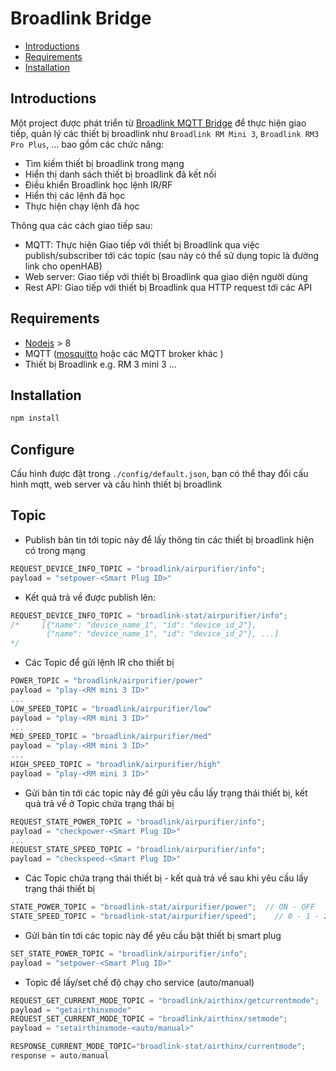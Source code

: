 # Broadlink Bridge
 - [Introductions](#introdution)
 - [Requirements](#requirements)
 - [Installation](#installation)
 ## Introductions
 Một project được phát triển từ [Broadlink MQTT Bridge](https://github.com/fbacker/broadlink-mqtt-bridge) để thực hiện giao tiếp, quản lý các thiết bị broadlink như `Broadlink RM Mini 3`, `Broadlink RM3 Pro Plus`, ... bao gồm các chức năng: 
 - Tìm kiếm thiết bị broadlink trong mạng
 - Hiển thị danh sách thiết bị broadlink đã kết nối
 - Điều khiển Broadlink học lệnh IR/RF
 - Hiển thị các lệnh đã học
 - Thực hiện chạy lệnh đã học
 
 Thông qua các cách giao tiếp sau:
 - MQTT: Thực hiện Giao tiếp với thiết bị Broadlink qua việc publish/subscriber tới các topic (sau này có thể sử dụng topic là đường link cho openHAB)
 - Web server: Giao tiếp với thiết bị Broadlink qua giao diện người dùng
 - Rest API: Giao tiếp với thiết bị Broadlink qua HTTP request tới các API
 ## Requirements

- [Nodejs](https://nodejs.org/en/) > 8 
- MQTT ([mosquitto](https://mosquitto.org/) hoặc các MQTT broker khác )
- Thiết bị Broadlink e.g. RM 3 mini 3 ...

## Installation
```sh
npm install 
```

## Configure
Cấu hình được đặt trong `./config/default.json`, bạn có thể thay đổi cấu hình mqtt, web server và cấu hình thiết bị broadlink


## Topic
- Publish bản tin tới topic này để lấy thông tin các thiết bị broadlink hiện có trong mạng 
```js
REQUEST_DEVICE_INFO_TOPIC = "broadlink/airpurifier/info";
payload = "setpower-<Smart Plug ID>"
```
- Kết quả trả về được publish lên:
```js
REQUEST_DEVICE_INFO_TOPIC = "broadlink-stat/airpurifier/info"; 
/*     [{"name": "device_name_1", "id": "device_id_2"}, 
        {"name": "device_name_1", "id": "device_id_2"}, ...]
*/
```

- Các Topic để gửi lệnh IR cho thiết bị
```js
POWER_TOPIC = "broadlink/airpurifier/power" 
payload = "play-<RM mini 3 ID>"
...
LOW_SPEED_TOPIC = "broadlink/airpurifier/low" 
payload = "play-<RM mini 3 ID>"
...
MED_SPEED_TOPIC = "broadlink/airpurifier/med" 
payload = "play-<RM mini 3 ID>"
...
HIGH_SPEED_TOPIC = "broadlink/airpurifier/high" 
payload = "play-<RM mini 3 ID>"
```
- Gửi bản tin tới các topic này để gửi yêu cầu lấy trạng thái thiết bị, kết quả trả về ở Topic chứa trạng thái bị
```js
REQUEST_STATE_POWER_TOPIC = "broadlink/airpurifier/info";
payload = "checkpower-<Smart Plug ID>"
...
REQUEST_STATE_SPEED_TOPIC = "broadlink/airpurifier/info";
payload = "checkspeed-<Smart Plug ID>"
```

- Các Topic chứa trạng thái thiết bị - kết quả trả về sau khi yêu cầu lấy trạng thái thiết bị
```js
STATE_POWER_TOPIC = "broadlink-stat/airpurifier/power";  // ON - OFF
STATE_SPEED_TOPIC = "broadlink-stat/airpurifier/speed";    // 0 - 1 - 2 - 3
```
- Gửi bản tin tới các topic này để yêu cầu bật thiết bị smart plug
```js
SET_STATE_POWER_TOPIC = "broadlink/airpurifier/info";
payload = "setpower-<Smart Plug ID>"
```
- Topic để lấy/set chế độ chạy cho service (auto/manual)
```js
REQUEST_GET_CURRENT_MODE_TOPIC = "broadlink/airthinx/getcurrentmode";
payload = "getairthinxmode"
REQUEST_SET_CURRENT_MODE_TOPIC = "broadlink/airthinx/setmode";
payload = "setairthinxmode-<auto/manual>"

RESPONSE_CURRENT_MODE_TOPIC="broadlink-stat/airthinx/currentmode";
response = auto/manual
```